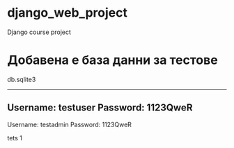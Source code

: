 # django_web_project
Django  course project

# Добавена е база данни за тестове
db.sqlite3

---------------------------------------------------
Username: testuser
Password: 1123QweR
---------------------------------------------------
Username: testadmin
Password: 1123QweR

tets 1